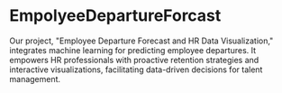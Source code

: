 # EmpolyeeDepartureForcast
Our project, "Employee Departure Forecast and HR Data Visualization," integrates machine learning for predicting employee departures. It empowers HR professionals with proactive retention strategies and interactive visualizations, facilitating data-driven decisions for talent management.
